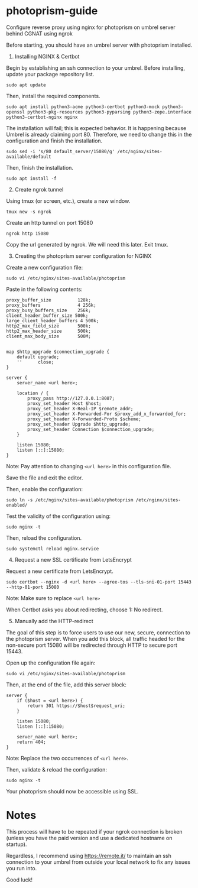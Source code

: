 # photoprism-guide
Configure reverse proxy using nginx for photoprism on umbrel server behind CGNAT using ngrok

Before starting, you should have an umbrel server with photoprism installed.

1. Installing NGINX & Certbot

Begin by establishing an ssh connection to your umbrel.  Before installing, update your package repository list.

```
sudo apt update
```

Then, install the required components.

```
sudo apt install python3-acme python3-certbot python3-mock python3-openssl python3-pkg-resources python3-pyparsing python3-zope.interface python3-certbot-nginx nginx
```

The installation will fail; this is expected behavior. It is happening because Umbrel is already claiming port 80. Therefore, we need to change this in the configuration and finish the installation.

```
sudo sed -i 's/80 default_server/15080/g' /etc/nginx/sites-available/default
```

Then, finish the installation.

```
sudo apt install -f
```

2. Create ngrok tunnel

Using tmux (or screen, etc.), create a new window.

```
tmux new -s ngrok
```

Create an http tunnel on port 15080

```
ngrok http 15080
```

Copy the url generated by ngrok.  We will need this later.  Exit tmux.

3. Creating the photoprism server configuration for NGINX

Create a new configuration file:

```
sudo vi /etc/nginx/sites-available/photoprism
```

Paste in the following contents:

```
proxy_buffer_size          128k;
proxy_buffers              4 256k;
proxy_busy_buffers_size    256k;
client_header_buffer_size 500k;
large_client_header_buffers 4 500k;
http2_max_field_size       500k;
http2_max_header_size      500k;
client_max_body_size       500M;


map $http_upgrade $connection_upgrade {
    default upgrade;
    ''      close;
}

server {
    server_name <url here>;

    location / {
        proxy_pass http://127.0.0.1:8087;
        proxy_set_header Host $host;
        proxy_set_header X-Real-IP $remote_addr;
        proxy_set_header X-Forwarded-For $proxy_add_x_forwarded_for;
        proxy_set_header X-Forwarded-Proto $scheme;
        proxy_set_header Upgrade $http_upgrade;
        proxy_set_header Connection $connection_upgrade;
    }

    listen 15080;
    listen [::]:15080;
}
```

Note: Pay attention to changing `<url here>` in this configuration file.

Save the file and exit the editor.

Then, enable the configuration:

```
sudo ln -s /etc/nginx/sites-available/photoprism /etc/nginx/sites-enabled/
```

Test the validity of the configuration using:

```
sudo nginx -t
```

Then, reload the configuration.

```
sudo systemctl reload nginx.service
```

4. Request a new SSL certificate from LetsEncrypt

Request a new certificate from LetsEncrypt.

```
sudo certbot --nginx -d <url here> --agree-tos --tls-sni-01-port 15443 --http-01-port 15080
```

Note: Make sure to replace `<url here>`
  
When Certbot asks you about redirecting, choose 1: No redirect.

5. Manually add the HTTP-redirect
  
The goal of this step is to force users to use our new, secure, connection to the photoprism server. When you add this block, all traffic headed for the non-secure port 15080 will be redirected through HTTP to secure port 15443.

Open up the configuration file again:

```
sudo vi /etc/nginx/sites-available/photoprism
```
  
Then, at the end of the file, add this server block:
  
```
server {
    if ($host = <url here>) {
        return 301 https://$host$request_uri;
    }

    listen 15080;
    listen [::]:15080;

    server_name <url here>;
    return 404;
}
```
  
Note: Replace the two occurrences of `<url here>`.

Then, validate & reload the configuration:
  
```
sudo nginx -t
```
  
Your photoprism should now be accessible using SSL.
  
# Notes
  
This process will have to be repeated if your ngrok connection is broken (unless you have the paid version and use a dedicated hostname on startup).
  
Regardless, I recommend using https://remote.it/ to maintain an ssh connection to your umbrel from outside your local network to fix any issues you run into.
  
Good luck!
